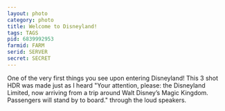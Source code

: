 ```yaml
---
layout: photo
category: photo
title: Welcome to Disneyland!
tags: TAGS
pid: 6839992953
farmid: FARM
serid: SERVER
secret: SECRET
---
```


One of the very first things you see upon entering Disneyland! This 3 shot HDR was made just as I heard "Your attention, please: the Disneyland Limited, now arriving from a trip around Walt Disney’s Magic Kingdom. Passengers will stand by to board." through the loud speakers.
